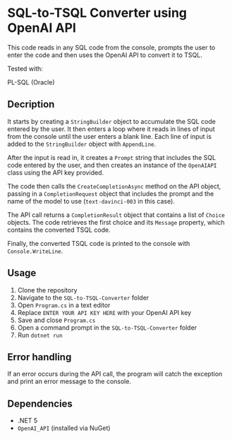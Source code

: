 # SQL-to-TSQL Converter using OpenAI API

This code reads in any SQL code from the console, prompts the user to enter the code and then uses the OpenAI API to convert it to TSQL.

Tested with:

PL-SQL (Oracle)

## Decription

It starts by creating a `StringBuilder` object to accumulate the SQL code entered by the user. 
It then enters a loop where it reads in lines of input from the console until the user enters a blank line. 
Each line of input is added to the `StringBuilder` object with `AppendLine`.

After the input is read in, it creates a `Prompt` string that includes the SQL code entered by the user, 
and then creates an instance of the `OpenAIAPI` class using the API key provided.

The code then calls the `CreateCompletionAsync` method on the API object, passing in a `CompletionRequest` 
object that includes the prompt and the name of the model to use (`text-davinci-003` in this case).

The API call returns a `CompletionResult` object that contains a list of `Choice` objects. 
The code retrieves the first choice and its `Message` property, which contains the converted TSQL code.

Finally, the converted TSQL code is printed to the console with `Console.WriteLine`.

## Usage

1. Clone the repository
2. Navigate to the `SQL-to-TSQL-Converter` folder
3. Open `Program.cs` in a text editor
4. Replace `ENTER YOUR API KEY HERE` with your OpenAI API key
5. Save and close `Program.cs`
6. Open a command prompt in the `SQL-to-TSQL-Converter` folder
7. Run `dotnet run`

## Error handling

If an error occurs during the API call, the program will catch the exception and print an error message to the console.

## Dependencies

- .NET 5
- `OpenAI_API` (installed via NuGet)


